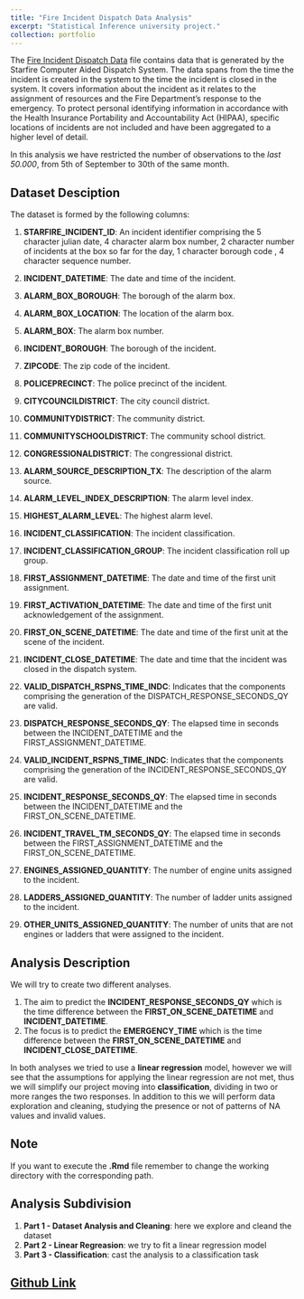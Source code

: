 ```yaml
---
title: "Fire Incident Dispatch Data Analysis"
excerpt: "Statistical Inference university project."
collection: portfolio
---
```


The [Fire Incident Dispatch Data](https://data.cityofnewyork.us/Public-Safety/Fire-Incident-Dispatch-Data/8m42-w767) file contains data that is generated by the Starfire Computer Aided Dispatch System. The data spans from the time the incident is created in the system to the time the incident is closed in the system. It covers information about the incident as it relates to the assignment of resources and the Fire Department’s response to the emergency. To protect personal identifying information in accordance with the Health Insurance Portability and Accountability Act (HIPAA), specific locations of incidents are not included and have been aggregated to a higher level of detail.

In this analysis we have restricted the number of observations to the *last 50.000*, from 5th of September to 30th of the same month. 

## Dataset Desciption

The dataset is formed by the following columns:

1. **STARFIRE_INCIDENT_ID**: An incident identifier comprising the 5 character julian date, 4 character alarm box number, 2 character number of incidents at the box so far for the day, 1 character borough code , 4 character sequence number. 
2. **INCIDENT_DATETIME**: The date and time of the incident.
3. **ALARM_BOX_BOROUGH**: The borough of the alarm box.
4. **ALARM_BOX_LOCATION**: The location of the alarm box.
5. **ALARM_BOX**: The alarm box number.
6. **INCIDENT_BOROUGH**: The borough of the incident.
7. **ZIPCODE**: The zip code of the incident.
8. **POLICEPRECINCT**: The police precinct of the incident.
9. **CITYCOUNCILDISTRICT**: The city council district.
10. **COMMUNITYDISTRICT**: The community district.
11. **COMMUNITYSCHOOLDISTRICT**: The community school district.
12. **CONGRESSIONALDISTRICT**: The congressional district.
13. **ALARM_SOURCE_DESCRIPTION_TX**: The description of the alarm source.
14. **ALARM_LEVEL_INDEX_DESCRIPTION**: The alarm level index.
15. **HIGHEST_ALARM_LEVEL**: The highest alarm level.
16. **INCIDENT_CLASSIFICATION**: The incident classification.
17. **INCIDENT_CLASSIFICATION_GROUP**: The incident classification roll up group.

18. **FIRST_ASSIGNMENT_DATETIME**: The date and time of the first unit assignment.
19. **FIRST_ACTIVATION_DATETIME**: The date and time of the first unit acknowledgement of the assignment.
20. **FIRST_ON_SCENE_DATETIME**: The date and time of the first unit at the scene of the incident.
21. **INCIDENT_CLOSE_DATETIME**: The date and time that the incident was closed in the dispatch system.

22. **VALID_DISPATCH_RSPNS_TIME_INDC**: Indicates that the components comprising the generation of the DISPATCH_RESPONSE_SECONDS_QY are valid.
23. **DISPATCH_RESPONSE_SECONDS_QY**: The elapsed time in seconds between the INCIDENT_DATETIME and the FIRST_ASSIGNMENT_DATETIME.

24. **VALID_INCIDENT_RSPNS_TIME_INDC**: Indicates that the components comprising the generation of the INCIDENT_RESPONSE_SECONDS_QY are valid.
25. **INCIDENT_RESPONSE_SECONDS_QY**: The elapsed time in seconds between the INCIDENT_DATETIME and the FIRST_ON_SCENE_DATETIME.

26. **INCIDENT_TRAVEL_TM_SECONDS_QY**: The elapsed time in seconds between the FIRST_ASSIGNMENT_DATETIME and the FIRST_ON_SCENE_DATETIME.


27. **ENGINES_ASSIGNED_QUANTITY**: The number of engine units assigned to the incident.
28. **LADDERS_ASSIGNED_QUANTITY**: The number of ladder units assigned to the incident.
29. **OTHER_UNITS_ASSIGNED_QUANTITY**: The number of  units that are not engines or ladders that were assigned to the incident.


## Analysis Description

We will try to create two different analyses.

1. The aim to predict the **INCIDENT_RESPONSE_SECONDS_QY** which is the time difference between the **FIRST_ON_SCENE_DATETIME** and **INCIDENT_DATETIME**.
2. The focus is to predict the **EMERGENCY_TIME** which is the time difference between the **FIRST_ON_SCENE_DATETIME** and **INCIDENT_CLOSE_DATETIME**. 

In both analyses we tried to use a **linear regression** model, however we will see that the assumptions for applying the linear regression are not met, thus we will simplify our project moving into **classification**, dividing in two or more ranges the two responses. In addition to this we will perform data exploration and cleaning, studying the presence or not of patterns of NA values and invalid values.

## Note
If you want to execute the **.Rmd** file remember to change the working directory with the corresponding path.


## Analysis Subdivision

1. **Part 1 - Dataset Analysis and Cleaning**: here we explore and cleand the dataset
2. **Part 2 - Linear Regreasion**: we try to fit a linear regression model
3. **Part 3 - Classification**: cast the analysis to a classification task


## [Github Link](https://github.com/zuliani99/Fire_Incident_Dispatch_Data_Analysis)

